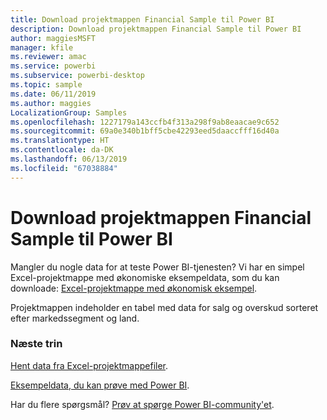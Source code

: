 ```yaml
---
title: Download projektmappen Financial Sample til Power BI
description: Download projektmappen Financial Sample til Power BI
author: maggiesMSFT
manager: kfile
ms.reviewer: amac
ms.service: powerbi
ms.subservice: powerbi-desktop
ms.topic: sample
ms.date: 06/11/2019
ms.author: maggies
LocalizationGroup: Samples
ms.openlocfilehash: 1227179a143ccfb4f313a298f9ab8eaacae9c652
ms.sourcegitcommit: 69a0e340b1bff5cbe42293eed5daaccfff16d40a
ms.translationtype: HT
ms.contentlocale: da-DK
ms.lasthandoff: 06/13/2019
ms.locfileid: "67038884"
---
```

# <a name="download-the-financial-sample-workbook-for-power-bi"></a>Download projektmappen Financial Sample til Power BI
Mangler du nogle data for at teste Power BI-tjenesten? Vi har en simpel Excel-projektmappe med økonomiske eksempeldata, som du kan downloade: [Excel-projektmappe med økonomisk eksempel](http://go.microsoft.com/fwlink/?LinkID=521962).

Projektmappen indeholder en tabel med data for salg og overskud sorteret efter markedssegment og land.

### <a name="next-steps"></a>Næste trin
[Hent data fra Excel-projektmappefiler](service-excel-workbook-files.md).

[Eksempeldata, du kan prøve med Power BI](sample-datasets.md).

Har du flere spørgsmål? [Prøv at spørge Power BI-community'et](http://community.powerbi.com/).

